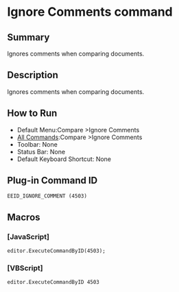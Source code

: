 # Ignore Comments command

## Summary

Ignores comments when comparing documents.

## Description

Ignores comments when comparing documents.

## How to Run

- Default Menu:Compare \>Ignore Comments
- [All Commands](../tools/all_commands):Compare \>Ignore Comments
- Toolbar: None
- Status Bar: None
- Default Keyboard Shortcut: None

## Plug-in Command ID

```
EEID_IGNORE_COMMENT (4503)```

## Macros

### \[JavaScript\]

```
editor.ExecuteCommandByID(4503);
```

### \[VBScript\]

```
editor.ExecuteCommandByID 4503
```
